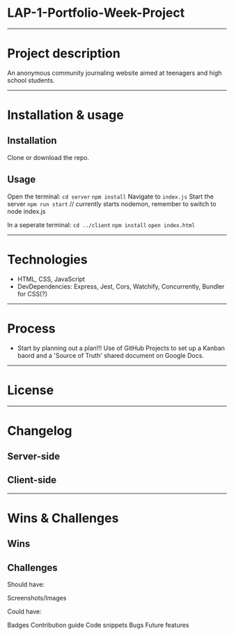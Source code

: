 # LAP-1-Portfolio-Week-Project
****
 
# Project description
An anonymous community journaling website aimed at teenagers and high school students. 
****

# Installation & usage

## Installation
Clone or download the repo.

## Usage
Open the terminal:
`cd server`
`npm install`
Navigate to `index.js`
Start the server `npm run start`  // currently starts nodemon, remember to switch to node index.js 

In a seperate terminal:
`cd ../client`
`npm install`
`open index.html`

****

# Technologies
- HTML, CSS, JavaScript
- DevDependencies: Express, Jest, Cors, Watchify, Concurrently, Bundler for CSS(?)

****

# Process 
- Start by planning out a plan!!! Use of GitHub Projects to set up a Kanban baord and a 'Source of Truth' shared document on Google Docs.

****

# License

**** 

# Changelog

## Server-side
## Client-side

****

# Wins & Challenges

## Wins
## Challenges

Should have:

Screenshots/Images

Could have:

Badges
Contribution guide
Code snippets
Bugs
Future features
